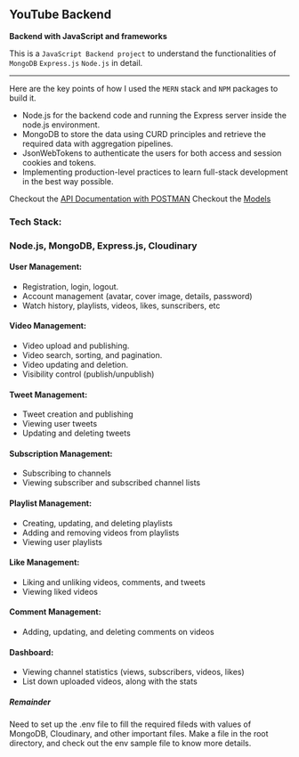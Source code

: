 ## YouTube Backend

**Backend with JavaScript and frameworks**

This is a `JavaScript Backend project` to understand the functionalities of `MongoDB` `Express.js` `Node.js` in detail.

---

Here are the key points of how I used the `MERN` stack and `NPM` packages to build it.

-   Node.js for the backend code and running the Express server inside the node.js environment.
-   MongoDB to store the data using CURD principles and retrieve the required data with aggregation pipelines.
-   JsonWebTokens to authenticate the users for both access and session cookies and tokens.
-   Implementing production-level practices to learn full-stack development in the best way possible.

Checkout the [API Documentation with POSTMAN](https://documenter.getpostman.com/view/31485938/2sA2r6Z5TL)
Checkout the [Models](https://app.eraser.io/workspace/YtPqZ1VogxGy1jzIDkzj)

### Tech Stack:

### Node.js, MongoDB, Express.js, Cloudinary

#### User Management:

-   Registration, login, logout.
-   Account management (avatar, cover image, details, password)
-   Watch history, playlists, videos, likes, sunscribers, etc

#### Video Management:

-   Video upload and publishing.
-   Video search, sorting, and pagination.
-   Video updating and deletion.
-   Visibility control (publish/unpublish)

#### Tweet Management:

-   Tweet creation and publishing
-   Viewing user tweets
-   Updating and deleting tweets

#### Subscription Management:

-   Subscribing to channels
-   Viewing subscriber and subscribed channel lists

#### Playlist Management:

-   Creating, updating, and deleting playlists
-   Adding and removing videos from playlists
-   Viewing user playlists

#### Like Management:

-   Liking and unliking videos, comments, and tweets
-   Viewing liked videos

#### Comment Management:

-   Adding, updating, and deleting comments on videos

#### Dashboard:

-   Viewing channel statistics (views, subscribers, videos, likes)
-   List down uploaded videos, along with the stats

##### Remainder

Need to set up the .env file to fill the required fileds with values of MongoDB, Cloudinary, and other important files. Make a file in the root directory, and check out the env sample file to know more details.
